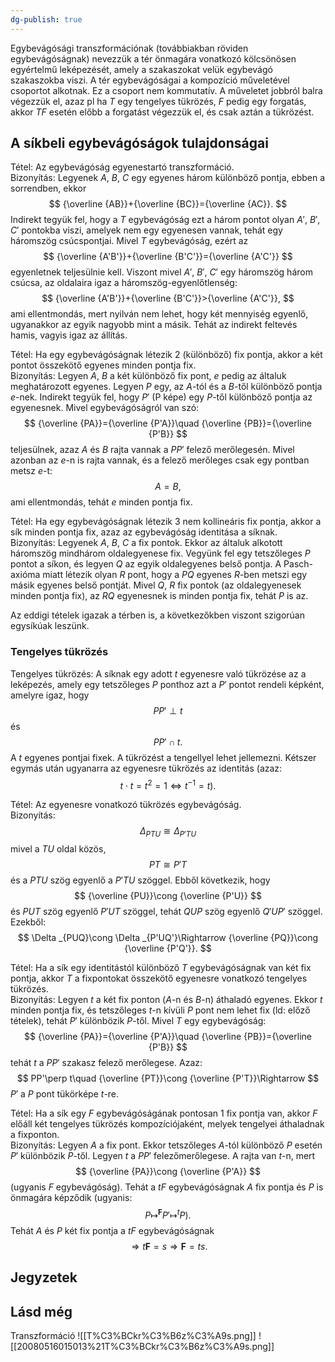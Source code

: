 ```yaml
---
dg-publish: true
---
```

Egybevágósági transzformációnak (továbbiakban röviden egybevágóságnak) nevezzük a tér önmagára vonatkozó kölcsönösen egyértelmű leképezését, amely a szakaszokat velük egybevágó szakaszokba viszi. A tér egybevágóságai a kompozíció műveletével csoportot alkotnak. Ez a csoport nem kommutatív. A műveletet jobbról balra végezzük el, azaz pl ha $T$ egy tengelyes tükrözés, $F$ pedig egy forgatás, akkor $TF$ esetén előbb a forgatást végezzük el, és csak aztán a tükrözést.

## A síkbeli egybevágóságok tulajdonságai

Tétel: Az egybevágóság egyenestartó transzformáció.  
Bizonyítás: Legyenek $A$, $B$, $C$ egy egyenes három különböző pontja, ebben a sorrendben, ekkor
$$
{\overline {AB}}+{\overline {BC}}={\overline {AC}}.
$$
Indirekt tegyük fel, hogy a $T$ egybevágóság ezt a három pontot olyan $A'$, $B'$, $C'$ pontokba viszi, amelyek nem egy egyenesen vannak, tehát egy háromszög csúcspontjai. Mivel $T$ egybevágóság, ezért az
$$
{\overline {A'B'}}+{\overline {B'C'}}={\overline {A'C'}}
$$
egyenletnek teljesülnie kell. Viszont mivel $A'$, $B'$, $C'$ egy háromszög három csúcsa, az oldalaira igaz a háromszög-egyenlőtlenség:
$$
{\overline {A'B'}}+{\overline {B'C'}}>{\overline {A'C'}},
$$
ami ellentmondás, mert nyilván nem lehet, hogy két mennyiség egyenlő, ugyanakkor az egyik nagyobb mint a másik. Tehát az indirekt feltevés hamis, vagyis igaz az állítás.

Tétel: Ha egy egybevágóságnak létezik 2 (különböző) fix pontja, akkor a két pontot összekötő egyenes minden pontja fix.  
Bizonyítás: Legyen $A$, $B$ a két különböző fix pont, $e$ pedig az általuk meghatározott egyenes. Legyen $P$ egy, az $A$-tól és a $B$-től különböző pontja $e$-nek. Indirekt tegyük fel, hogy $P'$ (P képe) egy $P$-től különböző pontja az egyenesnek. Mivel egybevágóságról van szó:
$$
{\overline {PA}}={\overline {P'A}}\quad {\overline {PB}}={\overline {P'B}}
$$
teljesülnek, azaz $A$ és $B$ rajta vannak a $PP'$ felező merőlegesén. Mivel azonban az $e$-n is rajta vannak, és a felező merőleges csak egy pontban metsz $e$-t:
$$
A=B,
$$
ami ellentmondás, tehát $e$ minden pontja fix.

Tétel: Ha egy egybevágóságnak létezik 3 nem kollineáris fix pontja, akkor a sík minden pontja fix, azaz az egybevágóság identitása a síknak.  
Bizonyítás: Legyenek $A$, $B$, $C$ a fix pontok. Ekkor az általuk alkotott háromszög mindhárom oldalegyenese fix. Vegyünk fel egy tetszőleges $P$ pontot a síkon, és legyen $Q$ az egyik oldalegyenes belső pontja. A Pasch-axióma miatt létezik olyan $R$ pont, hogy a $PQ$ egyenes $R$-ben metszi egy másik egyenes belső pontját. Mivel $Q$, $R$ fix pontok (az oldalegyenesek minden pontja fix), az $RQ$ egyenesnek is minden pontja fix, tehát $P$ is az.

Az eddigi tételek igazak a térben is, a következőkben viszont szigorúan egysíkúak leszünk.

### Tengelyes tükrözés

Tengelyes tükrözés: A síknak egy adott $t$ egyenesre való tükrözése az a leképezés, amely egy tetszőleges $P$ ponthoz azt a $P'$ pontot rendeli képként, amelyre igaz, hogy
$$
PP'\perp t
$$
és
$$
PP'\cap t.
$$
A $t$ egyenes pontjai fixek. A tükrözést a tengellyel lehet jellemezni. Kétszer egymás után ugyanarra az egyenesre tükrözés az identitás (azaz:
$$
t\cdot t=t^{2}=1\Leftrightarrow t^{-1}=t).
$$

Tétel: Az egyenesre vonatkozó tükrözés egybevágóság.  
Bizonyítás:
$$
\Delta _{PTU}\cong \Delta _{P'TU}
$$
mivel a $TU$ oldal közös,
$$
PT\cong P'T
$$
és a $PTU$ szög egyenlő a $P'TU$ szöggel. Ebből következik, hogy
$$
{\overline {PU}}\cong {\overline {P'U}}
$$
és $PUT$ szög egyenlő $P'UT$ szöggel, tehát $QUP$ szög egyenlő $Q'UP'$ szöggel. Ezekből:
$$
\Delta _{PUQ}\cong \Delta _{P'UQ'}\Rightarrow {\overline {PQ}}\cong {\overline {P'Q'}}.
$$

Tétel: Ha a sík egy identitástól különböző $T$ egybevágóságnak van két fix pontja, akkor $T$ a fixpontokat összekötő egyenesre vonatkozó tengelyes tükrözés.  
Bizonyítás: Legyen $t$ a két fix ponton ($A$-n és $B$-n) áthaladó egyenes. Ekkor $t$ minden pontja fix, és tetszőleges $t$-n kívüli $P$ pont nem lehet fix (ld: előző tételek), tehát $P'$ különbözik $P$-től. Mivel $T$ egy egybevágóság:
$$
{\overline {PA}}={\overline {P'A}}\quad {\overline {PB}}={\overline {P'B}}
$$
tehát $t$ a $PP'$ szakasz felező merőlegese. Azaz:
$$
PP'\perp t\quad {\overline {PT}}\cong {\overline {P'T}}\Rightarrow
$$
$P'$ a $P$ pont tükörképe $t$-re.

Tétel: Ha a sík egy $F$ egybevágóságának pontosan 1 fix pontja van, akkor $F$ előáll két tengelyes tükrözés kompozíciójaként, melyek tengelyei áthaladnak a fixponton.  
Bizonyítás: Legyen $A$ a fix pont. Ekkor tetszőleges $A$-tól különböző $P$ esetén $P'$ különbözik $P$-től. Legyen $t$ a $PP'$ felezőmerőlegese. A rajta van $t$-n, mert
$$
{\overline {PA}}\cong {\overline {P'A}} 
$$
(ugyanis $F$ egybevágóság). Tehát a $tF$ egybevágóságnak $A$ fix pontja és $P$ is önmagára képződik (ugyanis:
$$
P\longmapsto ^{\mathbf {F}}P'\longmapsto ^{t}P).
$$
Tehát $A$ és $P$ két fix pontja a $tF$ egybevágóságnak
$$
\Rightarrow t\mathbf {F}=s\Rightarrow \mathbf {F}=ts.
$$

## Jegyzetek

## Lásd még

Transzformáció
![[T%C3%BCkr%C3%B6z%C3%A9s.png]]
![[20080516015013%21T%C3%BCkr%C3%B6z%C3%A9s.png]]
